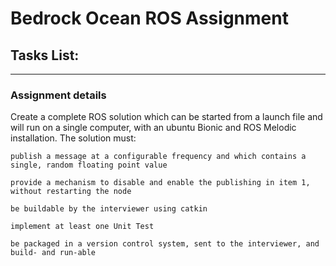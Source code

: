 # Bedrock Ocean ROS Assignment
## Tasks List:
---
### Assignment details

Create a complete ROS solution which can be started from a launch file and will run on a single computer, with an ubuntu Bionic and ROS Melodic installation. The solution must:

    publish a message at a configurable frequency and which contains a single, random floating point value

    provide a mechanism to disable and enable the publishing in item 1, without restarting the node

    be buildable by the interviewer using catkin

    implement at least one Unit Test

    be packaged in a version control system, sent to the interviewer, and build- and run-able
